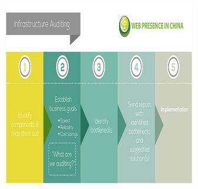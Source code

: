 <a class="imgpopup" href="infrastructure%20auditing.jpg"><img src="infrastructure%20auditing.jpg" width="940" height="483"></a>